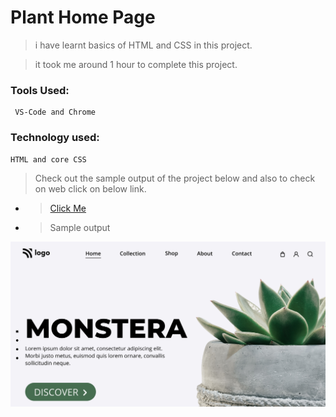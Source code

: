 # Plant Home Page

> i have learnt basics of HTML and CSS in this project.

> it took me around 1 hour to complete this project.

### Tools Used:

     VS-Code and Chrome

### Technology used:

    HTML and core CSS

> Check out the sample output of the project below and also to check on web click on below link.

- > [Click Me](https://aesthetic-truffle-c60c59.netlify.app)

- > Sample output

![Image](./thumbnail.PNG)
